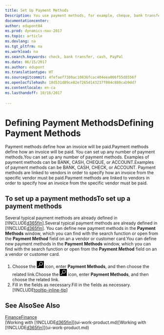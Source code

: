 ```yaml
---
title: Set Up Payment Methods
Description: You use payment methods, for example, cheque, bank transfer, cash, or PayPal, to define how an invoice will be paid.
documentationcenter: 
author: edupont04
ms.prod: dynamics-nav-2017
ms.topic: article
ms.devlang: na
ms.tgt_pltfrm: na
ms.workload: na
ms.search.keywords: check, bank transfer, cash, PayPal
ms.date: 06/15/2017
ms.author: edupont
ms.translationtype: HT
ms.sourcegitcommit: 4fefaef7380ac10836fcac404eea006f55d8556f
ms.openlocfilehash: 18d531d89ce82e7265d143237f084c880cab9dd7
ms.contentlocale: en-ca
ms.lasthandoff: 10/16/2017

---
```

# <a name="defining-payment-methods"></a><span data-ttu-id="b0402-103">Defining Payment Methods</span><span class="sxs-lookup"><span data-stu-id="b0402-103">Defining Payment Methods</span></span>
<span data-ttu-id="b0402-104">Payment methods define how an invoice will be paid.</span><span class="sxs-lookup"><span data-stu-id="b0402-104">Payment methods define how an invoice will be paid.</span></span> <span data-ttu-id="b0402-105">You can set up any number of payment methods.</span><span class="sxs-lookup"><span data-stu-id="b0402-105">You can set up any number of payment methods.</span></span> <span data-ttu-id="b0402-106">Examples of payment methods can be BANK, CASH, CHEQUE, or ACCOUNT.</span><span class="sxs-lookup"><span data-stu-id="b0402-106">Examples of payment methods can be BANK, CASH, CHECK, or ACCOUNT.</span></span>
<span data-ttu-id="b0402-107">Payment methods are linked to vendors in order to specify how an invoice from the specific vendor must be paid.</span><span class="sxs-lookup"><span data-stu-id="b0402-107">Payment methods are linked to vendors in order to specify how an invoice from the specific vendor must be paid.</span></span>

## <a name="to-set-up-a-payment-methods"></a><span data-ttu-id="b0402-108">To set up a payment methods</span><span class="sxs-lookup"><span data-stu-id="b0402-108">To set up a payment methods</span></span>
<span data-ttu-id="b0402-109">Several typical payment methods are already defined in [!INCLUDE[d365fin](includes/d365fin_md.md)].</span><span class="sxs-lookup"><span data-stu-id="b0402-109">Several typical payment methods are already defined in [!INCLUDE[d365fin](includes/d365fin_md.md)].</span></span> <span data-ttu-id="b0402-110">You can define new payment methods in the **Payment Methods** window, which you can find with the search function or open from the **Payment Method** field on an a vendor or customer card.</span><span class="sxs-lookup"><span data-stu-id="b0402-110">You can define new payment methods in the **Payment Methods** window, which you can find with the search function or open from the **Payment Method** field on an a vendor or customer card.</span></span>
1. <span data-ttu-id="b0402-111">Choose the ![Search for Page or Report](media/ui-search/search_small.png "Search for Page or Report icon") icon, enter **Payment Methods**, and then choose the related link.</span><span class="sxs-lookup"><span data-stu-id="b0402-111">Choose the ![Search for Page or Report](media/ui-search/search_small.png "Search for Page or Report icon") icon, enter **Payment Methods**, and then choose the related link.</span></span>
2. <span data-ttu-id="b0402-112">Fill in the fields as necessary.</span><span class="sxs-lookup"><span data-stu-id="b0402-112">Fill in the fields as necessary.</span></span> [!INCLUDE[tooltip-inline-tip](includes/tooltip-inline-tip_md.md)]

## <a name="see-also"></a><span data-ttu-id="b0402-113">See Also</span><span class="sxs-lookup"><span data-stu-id="b0402-113">See Also</span></span>
[<span data-ttu-id="b0402-114">Finance</span><span class="sxs-lookup"><span data-stu-id="b0402-114">Finance</span></span>](finance.md)  
<span data-ttu-id="b0402-115">[Working with [!INCLUDE[d365fin](includes/d365fin_md.md)]](ui-work-product.md)</span><span class="sxs-lookup"><span data-stu-id="b0402-115">[Working with [!INCLUDE[d365fin](includes/d365fin_md.md)]](ui-work-product.md)</span></span>  

